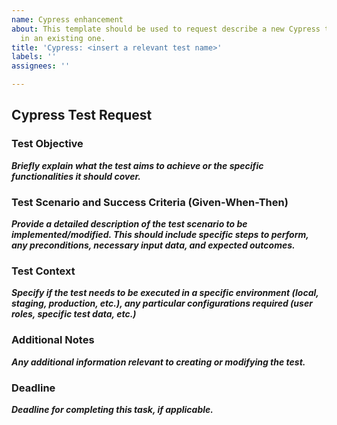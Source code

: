```yaml
---
name: Cypress enhancement
about: This template should be used to request describe a new Cypress test or a change
  in an existing one.
title: 'Cypress: <insert a relevant test name>'
labels: ''
assignees: ''

---
```


## Cypress Test Request

### Test Objective

***Briefly explain what the test aims to achieve or the specific functionalities it should cover.***

### Test Scenario and Success Criteria (Given-When-Then)

***Provide a detailed description of the test scenario to be implemented/modified. This should include specific steps to perform, any preconditions, necessary input data, and expected outcomes.***

### Test Context

***Specify if the test needs to be executed in a specific environment (local, staging, production, etc.), any particular configurations required (user roles, specific test data, etc.)***

### Additional Notes

***Any additional information relevant to creating or modifying the test.***

### Deadline

***Deadline for completing this task, if applicable.***
